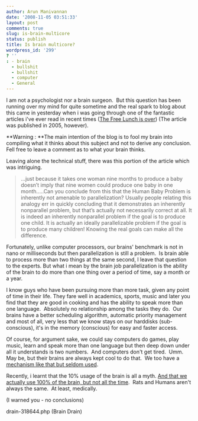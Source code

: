```yaml
---
author: Arun Manivannan
date: '2008-11-05 03:51:33'
layout: post
comments: true
slug: is-brain-multicore
status: publish
title: Is brain multicore?
wordpress_id: '299'
? ''
: - brain
  - bullshit
  - bullshit
  - computer
  - General
---
```


I am not a psychologist nor a brain surgeon.  But this question has been
running over my mind for quite sometime and the real spark to blog about this
came in yesterday when i was going through one of the fantastic articles i've
ever read in recent times ([The Free Lunch is over][1]) (The article was
published in 2005, however).

**Warning : **The main intention of the blog is to fool my brain into
compiling what it thinks about this subject and not to derive any conclusion.
Fell free to leave a comment as to what your brain thinks.

Leaving alone the technical stuff, there was this portion of the article which
was intriguing.

> ...just because it takes one woman nine months to produce a baby doesn’t
imply that nine women could produce one baby in one month.....Can you conclude
from this that the Human Baby Problem is inherently not amenable to
parallelization? Usually people relating this analogy err in quickly
concluding that it demonstrates an inherently nonparallel problem, but that’s
actually not necessarily correct at all. It is indeed an inherently
nonparallel problem if the goal is to produce one child. It is actually an
ideally parallelizable problem if the goal is to produce many children!
Knowing the real goals can make all the difference.

Fortunately, unlike computer processors, our brains' benchmark is not in nano
or milliseconds but then parallelization is still a problem.  Is brain able to
process more than two things at the same second, I leave that question to the
experts. But what i mean by the brain job parallelization is the ability of
the brain to do more than one thing over a period of time, say a month or a
year.

I know guys who have been pursuing more than more task, given any point of
time in their life. They fare well in academics, sports, music and later you
find that they are good in cooking and has the ability to speak more than one
language.  Absolutely no relationship among the tasks they do.  Our brains
have a better scheduling algorithm, automatic priority management and most of
all, very less that we know stays on our harddisks (sub-conscious), it's in
the memory (conscious) for easy and faster access.

Of course, for argument sake, we could say computers do games, play music,
learn and speak more than one language but then deep down under all it
understands is two numbers.  And computers don't get tired.  Umm. May be, but
their brains are always kept cool to do that.  We too have a [mechanism like
that but seldom used][2].

Recently, i learnt that the 10% usage of the brain is all a myth. [And that we
actually use 100% of the brain, but not all the time][3].  Rats and Humans
aren't always the same.  At least, medically.

(I warned you - no conclusions)

   [1]: http://gotw.ca/publications/concurrency-ddj.htm (Free Lunch is Over)

   [2]: http://lifehacker.com/software/mind-hacks/ten-ways-to-defeat-brain-
drain-318644.php (Brain Drain)

   [3]: http://faculty.washington.edu/chudler/tenper.html (10% of the brain)

